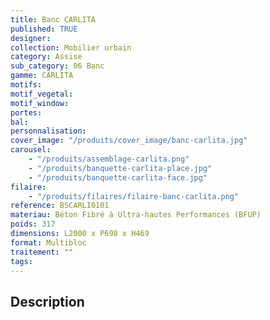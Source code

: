 ```yaml
---
title: Banc CARLITA
published: TRUE
designer:
collection: Mobilier urbain
category: Assise
sub_category: 06 Banc
gamme: CARLITA
motifs:
motif_vegetal:
motif_window:
portes:
bal:
personnalisation:
cover_image: "/produits/cover_image/banc-carlita.jpg"
carousel:
    - "/produits/assemblage-carlita.png"
    - "/produits/banquette-carlita-place.jpg"
    - "/produits/banquette-carlita-face.jpg"
filaire:
    - "/produits/filaires/filaire-banc-carlita.png"
reference: BSCARLI0101
materiau: Béton Fibré à Ultra-hautes Performances (BFUP)
poids: 317
dimensions: L2000 x P698 x H469
format: Multibloc
traitement: ""
tags:
---
```


## Description
